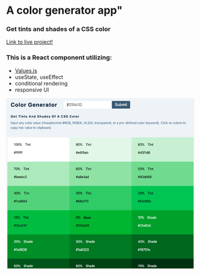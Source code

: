 # A color generator app"

### Get tints and shades of a CSS color

[Link to live project!](https://mwomack-react-5-menu.netlify.app/)

### This is a React component utilizing:

- [Values.js](https://github.com/noeldelgado/values.js)
- useState, useEffect
- conditional rendering
- responsive UI

![photo](./public/images/color-img.png)
